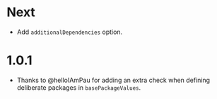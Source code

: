 # Next

* Add `additionalDependencies` option.

# 1.0.1

* Thanks to @helloIAmPau for adding an extra check when defining deliberate packages in `basePackageValues`.
